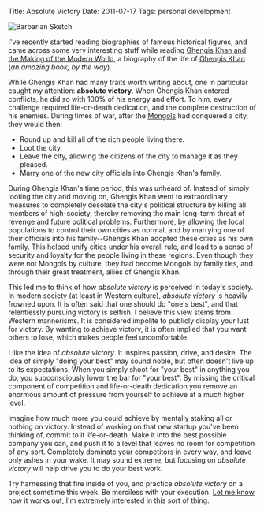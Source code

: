 Title: Absolute Victory
Date: 2011-07-17
Tags: personal development


![Barbarian Sketch][]


I've recently started reading biographies of famous historical figures, and
came across some very interesting stuff while reading
[Ghengis Khan and the Making of the Modern World][], a biography of the life
of [Ghengis Khan][] (*an amazing book, by the way*).

While Ghengis Khan had many traits worth writing about, one in particular
caught my attention: **absolute victory**.  When Ghengis Khan entered
conflicts, he did so with 100% of his energy and effort.  To him, every
challenge required life-or-death dedication, and the complete destruction of
his enemies.  During times of war, after the [Mongols][] had conquered a city,
they would then:

-   Round up and kill all of the rich people living there.
-   Loot the city.
-   Leave the city, allowing the citizens of the city to manage it as they
    pleased.
-   Marry one of the new city officials into Ghengis Khan's family.

During Ghengis Khan's time period, this was unheard of.  Instead of simply
looting the city and moving on, Ghengis Khan went to extraordinary measures to
completely desolate the city's political structure by killing all members of
high-society, thereby removing the main long-term threat of revenge and future
political problems.  Furthermore, by allowing the local populations to control
their own cities as normal, and by marrying one of their officials into his
family--Ghengis Khan adopted these cities as his own family.  This helped unify
cities under his overall rule, and lead to a sense of security and loyalty for
the people living in these regions.  Even though they were not Mongols by
culture, they had become Mongols by family ties, and through their great
treatment, allies of Ghengis Khan.

This led me to think of how *absolute victory* is perceived in today's society.
In modern society (at least in Western culture), *absolute victory* is heavily
frowned upon.  It is often said that one should do "one's best", and that
relentlessly pursuing victory is selfish.  I believe this view stems from
Western mannerisms.  It is considered impolite to publicly display your lust
for victory.  By wanting to achieve victory, it is often implied that you want
others to lose, which makes people feel uncomfortable.

I like the idea of *absolute victory*.  It inspires passion, drive, and desire.
The idea of simply "doing your best" may sound noble, but often doesn't live up
to its expectations.  When you simply shoot for "your best" in anything you do,
you subconsciously lower the bar for "your best".  By missing the critical
component of competition and life-or-death dedication you remove an enormous
amount of pressure from yourself to achieve at a much higher level.

Imagine how much more you could achieve by mentally staking all or nothing on
victory.  Instead of working on that new startup you've been thinking of,
commit to it life-or-death.  Make it into the best possible company you can,
and push it to a level that leaves no room for competition of any sort.
Completely dominate your competitors in every way, and leave only ashes in your
wake.  It may sound extreme, but focusing on *absolute victory* will help drive
you to do your best work.

Try harnessing that fire inside of you, and practice *absolute victory* on a
project sometime this week.  Be merciless with your execution.  [Let me know][]
how it works out, I'm extremely interested in this sort of thing.


  [Barbarian Sketch]: {filename}/images/2011/barbarian-sketch.png "Barbarian Sketch"
  [Ghengis Khan and the Making of the Modern World]: http://www.amazon.com/gp/product/0609809644/ref=as_li_ss_tl?ie=UTF8&camp=1789&creative=390957&creativeASIN=0609809644&linkCode=as2&tag=rdegges-20 "Ghengis Khan and the Making of the Modern World"
  [Ghengis Khan]: http://en.wikipedia.org/wiki/Ghengis_Khan "Ghengis Khan Wiki"
  [Mongols]: http://en.wikipedia.org/wiki/Mongols "Mongols Wiki"
  [Let me know]: mailto:r@rdegges.com "Randall Degges' Email"
